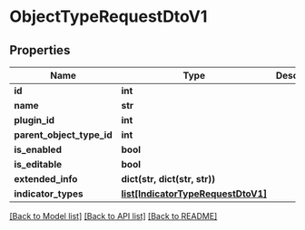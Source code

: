 # ObjectTypeRequestDtoV1

## Properties
Name | Type | Description | Notes
------------ | ------------- | ------------- | -------------
**id** | **int** |  | [optional] 
**name** | **str** |  | 
**plugin_id** | **int** |  | 
**parent_object_type_id** | **int** |  | [optional] 
**is_enabled** | **bool** |  | 
**is_editable** | **bool** |  | 
**extended_info** | **dict(str, dict(str, str))** |  | [optional] 
**indicator_types** | [**list[IndicatorTypeRequestDtoV1]**](IndicatorTypeRequestDtoV1.md) |  | [optional] 

[[Back to Model list]](../README.md#documentation-for-models) [[Back to API list]](../README.md#documentation-for-api-endpoints) [[Back to README]](../README.md)

